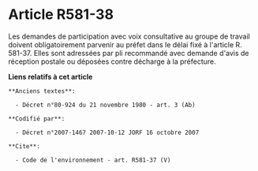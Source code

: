 # Article R581-38

Les demandes de participation avec voix consultative au groupe de travail doivent obligatoirement parvenir au préfet dans le
délai fixé à l'article R. 581-37. Elles sont adressées par pli recommandé avec demande d'avis de réception postale ou
déposées contre décharge à la préfecture.

**Liens relatifs à cet article**

	**Anciens textes**:

	  - Décret n°80-924 du 21 novembre 1980 - art. 3 (Ab)

	**Codifié par**:

	  - Décret n°2007-1467 2007-10-12 JORF 16 octobre 2007

	**Cite**:

	  - Code de l'environnement - art. R581-37 (V)
